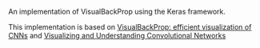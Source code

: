 An implementation of VisualBackProp using the Keras framework.

This implementation is based on [VisualBackProp: efficient visualization of CNNs](https://arxiv.org/abs/1611.05418v3) and [Visualizing and Understanding Convolutional Networks](https://arxiv.org/abs/1311.2901v3)
